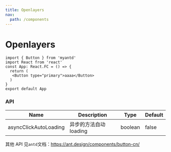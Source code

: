 ```yaml
---
title: Openlayers
nav:
  path: /components
---
```


# Openlayers

```tsx
import { Button } from 'myantd'
import React from 'react'
const App: React.FC = () => {
  return (
   <Button type="primary">aaaa</Button>
  )
}
export default App
```

### API

| Name                  | Description            | Type    | Default |
| --------------------- | ---------------------- | ------- | ------- |
| asyncClickAutoLoading | 异步的方法自动 loading | boolean | false   |

其他 API 见`antd`文档：https://ant.design/components/button-cn/

